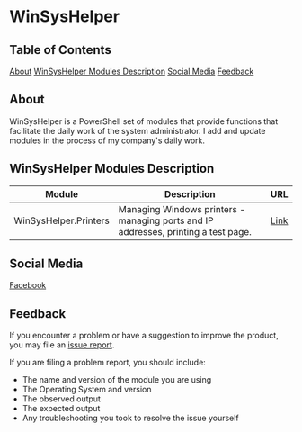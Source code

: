 # WinSysHelper

## Table of Contents

[About](#about)
[WinSysHelper Modules Description](#winsyshelper-modules-description)
[Social Media](#social-media)
[Feedback](#feedback)

## About
WinSysHelper is a PowerShell set of modules that provide functions that facilitate the daily work of the system administrator. I add and update modules in the process of my company's daily work.

## WinSysHelper Modules Description

Module | Description | URL
---------|---------|----------|
WinSysHelper.Printers | Managing Windows printers - managing ports and IP addresses, printing a test page. | [Link](https://github.com/unguzov/WinSysHelper/tree/main/modules/WinSysHelper.Printers)


## Social Media
[Facebook](https://www.facebook.com/ProcompExpress)

## Feedback
If you encounter a problem or have a suggestion to improve the product, you may file an [issue report](https://github.com/unguzov/WinSysHelper/issues/).

If you are filing a problem report, you should include:
* The name and version of the module you are using
* The Operating System and version
* The observed output
* The expected output
* Any troubleshooting you took to resolve the issue yourself

